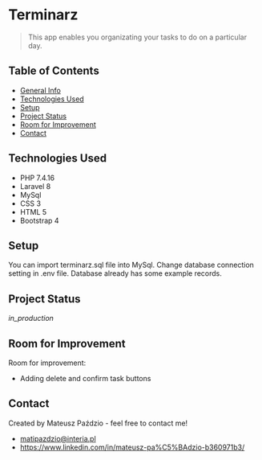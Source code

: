 # Terminarz
> This app enables you organizating your tasks to do on a particular day.

## Table of Contents
* [General Info](#general-information)
* [Technologies Used](#technologies-used)
* [Setup](#setup)
* [Project Status](#project-status)
* [Room for Improvement](#room-for-improvement)
* [Contact](#contact)


## Technologies Used
- PHP 7.4.16
- Laravel 8
- MySql
- CSS 3
- HTML 5
- Bootstrap 4

## Setup

You can import terminarz.sql file into MySql. Change database connection setting in .env file.
Database already has some example records.

## Project Status
_in_production_

## Room for Improvement

Room for improvement:
- Adding delete and confirm task buttons

## Contact
Created by Mateusz Paździo - feel free to contact me!
- matipazdzio@interia.pl
- https://www.linkedin.com/in/mateusz-pa%C5%BAdzio-b360971b3/
